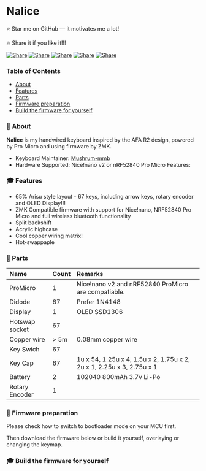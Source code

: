 # Nalice
⭐ Star me on GitHub — it motivates me a lot!

🔥 Share it if you like it!!!

[![Share](https://img.shields.io/badge/share-000000?logo=x&logoColor=white)](https://x.com/intent/tweet?text=Check%20out%20this%20project%20on%20GitHub:%20https://github.com/Abblix/Oidc.Server%20%23OpenIDConnect%20%23Security%20%23Authentication)
[![Share](https://img.shields.io/badge/share-1877F2?logo=facebook&logoColor=white)](https://www.facebook.com/sharer/sharer.php?u=https://github.com/Abblix/Oidc.Server)
[![Share](https://img.shields.io/badge/share-0A66C2?logo=linkedin&logoColor=white)](https://www.linkedin.com/sharing/share-offsite/?url=https://github.com/Abblix/Oidc.Server)
[![Share](https://img.shields.io/badge/share-FF4500?logo=reddit&logoColor=white)](https://www.reddit.com/submit?title=Check%20out%20this%20project%20on%20GitHub:%20https://github.com/Abblix/Oidc.Server)
[![Share](https://img.shields.io/badge/share-0088CC?logo=telegram&logoColor=white)](https://t.me/share/url?url=https://github.com/Abblix/Oidc.Server&text=Check%20out%20this%20project%20on%20GitHub)

### Table of Contents
- [About](#-about)
- [Features](#-features)
- [Parts](#-parts)
- [Firmware preparation](#-firmware-preparation)
- [Build the firmware for yourself](#-build-the-firmware-for-yourself)


### 🚀 About

**Nalice** is my handwired keyboard inspired by the AFA R2 design, powered by Pro Micro and using firmware by ZMK. 

* Keyboard Maintainer: [Mushrum-mmb](https://github.com/Mushrum-mmb/)
* Hardware Supported: Nice!nano v2 or nRF52840 Pro Micro
Features:

### 🎓 Features
* 65% Arisu style layout - 67 keys, including arrow keys, rotary encoder and OLED Display!!!
* ZMK Compatible firmware with support for Nice!nano, NRF52840 Pro Micro and full wireless bluetooth functionality
* Split backshift
* Acrylic highcase
* Cool copper wiring matrix!
* Hot-swappaple

### 📝 Parts

| Name | Count | Remarks |
|:-|:-|:-|
| ProMicro              | 1      | Nice!nano v2 and nRF52840 ProMicro are compatiable. |
| Didode                | 67     | Prefer 1N4148 |
| Display               | 1      | OLED SSD1306  |
| Hotswap socket        | 67     |               |
| Copper wire           | > 5m   | 0.08mm copper wire|
| Key Swich             | 67     |  |
| Key Cap               | 67     | 1u x 54, 1.25u x 4, 1.5u x 2, 1.75u x 2, 2u x 1, 2.25u x 3, 2.75u x 1|
| Battery               | 2      | 102040 800mAh 3.7v Li-Po |
| Rotary Encoder        | 1      |  |

### 🔨 Firmware preparation 

Please check how to switch to bootloader mode on your MCU first.

Then download the firmware below or build it yourself, overlaying or changing the keymap.

### 🎓 Build the firmware for yourself

